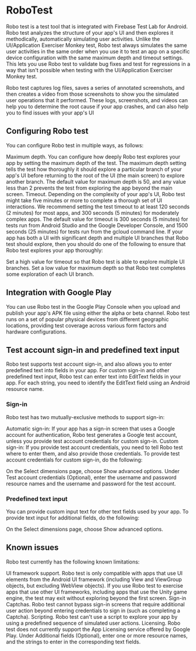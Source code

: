 # RoboTest


Robo test is a test tool that is integrated with Firebase Test Lab for Android. Robo test analyzes the structure of your app's UI and then explores it methodically, automatically simulating user activities. Unlike the UI/Application Exerciser Monkey test, Robo test always simulates the same user activities in the same order when you use it to test an app on a specific device configuration with the same maximum depth and timeout settings. This lets you use Robo test to validate bug fixes and test for regressions in a way that isn't possible when testing with the UI/Application Exerciser Monkey test.

Robo test captures log files, saves a series of annotated screenshots, and then creates a video from those screenshots to show you the simulated user operations that it performed. These logs, screenshots, and videos can help you to determine the root cause if your app crashes, and can also help you to find issues with your app's UI

## Configuring Robo test

You can configure Robo test in multiple ways, as follows:

Maximum depth. You can configure how deeply Robo test explores your app by setting the maximum depth of the test. The maximum depth setting tells the test how thoroughly it should explore a particular branch of your app's UI before returning to the root of the UI (the main screen) to explore another branch. The default value for maximum depth is 50, and any value less than 2 prevents the test from exploring the app beyond the main screen.
Timeout. Depending on the complexity of your app's UI, Robo test might take five minutes or more to complete a thorough set of UI interactions. We recommend setting the test timeout to at least 120 seconds (2 minutes) for most apps, and 300 seconds (5 minutes) for moderately complex apps. The default value for timeout is 300 seconds (5 minutes) for tests run from Android Studio and the Google Developer Console, and 1500 seconds (25 minutes) for tests run from the gcloud command line.
If your app has both a UI with significant depth and multiple UI branches that Robo test should explore, then you should do one of the following to ensure that Robo test explores your app thoroughly:

Set a high value for timeout so that Robo test is able to explore multiple UI branches.
Set a low value for maximum depth so that Robo test completes some exploration of each UI branch.

## Integration with Google Play

You can use Robo test in the Google Play Console when you upload and publish your app's APK file using either the alpha or beta channel. Robo test runs on a set of popular physical devices from different geographic locations, providing test coverage across various form factors and hardware configurations.

## Test account sign-in and predefined text input

Robo test supports test account sign-in, and also allows you to enter predefined text into fields in your app. For custom sign-in and other predefined text input, Robo test can enter text into EditText fields in your app. For each string, you need to identify the EditText field using an Android resource name.

### Sign-in

Robo test has two mutually-exclusive methods to support sign-in:

Automatic sign-in: If your app has a sign-in screen that uses a Google account for authentication, Robo test generates a Google test account, unless you provide test account credentials for custom sign-in.
Custom sign-in: If you provide test account credentials, you need to tell Robo test where to enter them, and also provide those credentials.
To provide test account credentials for custom sign-in, do the following:

On the Select dimensions page, choose Show advanced options.
Under Test account credentials (Optional), enter the username and password resource names and the username and password for the test account.

### Predefined text input

You can provide custom input text for other text fields used by your app. To provide text input for additional fields, do the following:

On the Select dimensions page, choose Show advanced options.

## Known issues

Robo test currently has the following known limitations:

UI framework support. Robo test is only compatible with apps that use UI elements from the Android UI framework (including View and ViewGroup objects, but excluding WebView objects). If you use Robo test to exercise apps that use other UI frameworks, including apps that use the Unity game engine, the test may exit without exploring beyond the first screen.
Sign-in Captchas. Robo test cannot bypass sign-in screens that require additional user action beyond entering credentials to sign in (such as completing a Captcha).
Scripting. Robo test can't use a script to explore your app by using a predefined sequence of simulated user actions.
Licensing. Robo test does not currently support the App Licensing service offered by Google Play.
Under Additional fields (Optional), enter one or more resource names, and the strings to enter in the corresponding text fields.
